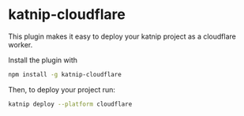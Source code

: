 # katnip-cloudflare

This plugin makes it easy to deploy your katnip project as a cloudflare worker.

Install the plugin with

```bash
npm install -g katnip-cloudflare
```

Then, to deploy your project run:

```bash
katnip deploy --platform cloudflare
```

